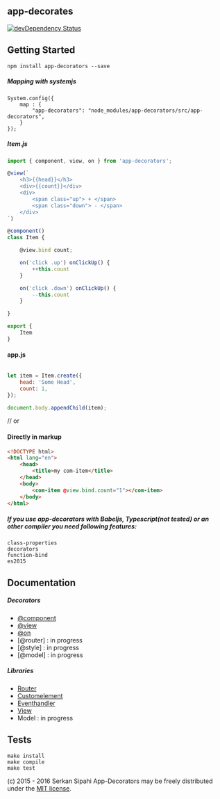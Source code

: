 ## app-decorates
[![devDependency Status](https://david-dm.org/SerkanSipahi/app-decorators/dev-status.svg)](https://david-dm.org/SerkanSipahi/app-decorators#info=devDependencies)

## Getting Started

```
npm install app-decorators --save
```

##### Mapping with systemjs
```
System.config({
	map : {
		"app-decorators": "node_modules/app-decorators/src/app-decorators",
	}
});
```

##### Item.js
```js
import { component, view, on } from 'app-decorators';

@view(`
	<h3>{{head}}</h3>
	<div>{{count}}</div>
	<div>
		<span class="up"> + </span>
		<span class="down"> - </span>
	</div>
`)

@component()
class Item {

	@view.bind count;

	on('click .up') onClickUp() {
	    ++this.count
	}

	on('click .down') onClickUp() {
	    --this.count
	}

}

export {
    Item
}
```

#### app.js
```js

let item = Item.create({
	head: 'Some Head',
	count: 1,
});

document.body.appendChild(item);

```

// or

#### Directly in markup
```html
<!DOCTYPE html>
<html lang="en">
    <head>
        <title>my com-item</title>
    </head>
    <body>
        <com-item @view.bind.count="1"></com-item>
    </body>
</html>
```

##### If you use app-decorators with Babeljs, Typescript(not tested) or an other compiler you need following features:
```
class-properties
decorators
function-bind
es2015
```

## Documentation

##### Decorators
* [@component](./docs/decorators/component.md)
* [@view](./docs/decorators/view.md)
* [@on](./docs/decorators/on.md)
* [@router] : in progress
* [@style] : in progress
* [@model] : in progress

##### Libraries
* [Router](./docs/libs/router.md)
* [Customelement](./docs/libs/customelement.md)
* [Eventhandler](./docs/libs/eventhandler.md)
* [View](./docs/libs/view.md)
* Model : in progress


## Tests
```
make install
make compile
make test
```

(c) 2015 - 2016 Serkan Sipahi
App-Decorators may be freely distributed under the [MIT license](https://github.com/SerkanSipahi/app-decorators/blob/master/LICENSE).

